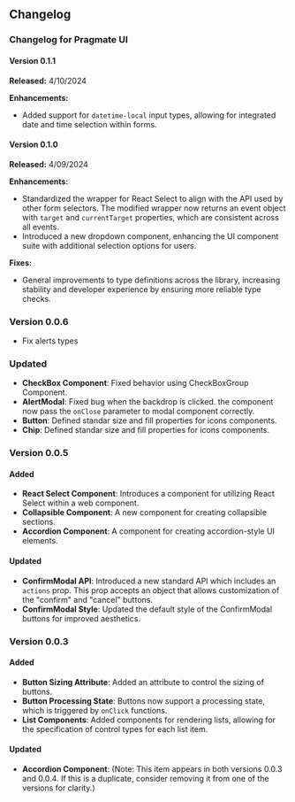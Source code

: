 ## Changelog

### Changelog for Pragmate UI

#### Version 0.1.1

**Released:** 4/10/2024

**Enhancements:**

-   Added support for `datetime-local` input types, allowing for integrated date and time selection within forms.

#### Version 0.1.0

**Released:** 4/09/2024

**Enhancements:**

-   Standardized the wrapper for React Select to align with the API used by other form selectors. The modified wrapper
    now returns an event object with `target` and `currentTarget` properties, which are consistent across all events.
-   Introduced a new dropdown component, enhancing the UI component suite with additional selection options for users.

**Fixes:**

-   General improvements to type definitions across the library, increasing stability and developer experience by
    ensuring more reliable type checks.

### Version 0.0.6

-   Fix alerts types

### Updated

-   **CheckBox Component**: Fixed behavior using CheckBoxGroup Component.
-   **AlertModal**: Fixed bug when the backdrop is clicked. the component now pass the `onClose` parameter to modal
    component correctly.
-   **Button**: Defined standar size and fill properties for icons components.
-   **Chip**: Defined standar size and fill properties for icons components.

### Version 0.0.5

#### Added

-   **React Select Component**: Introduces a component for utilizing React Select within a web component.
-   **Collapsible Component**: A new component for creating collapsible sections.
-   **Accordion Component**: A component for creating accordion-style UI elements.

#### Updated

-   **ConfirmModal API**: Introduced a new standard API which includes an `actions` prop. This prop accepts an object
    that allows customization of the "confirm" and "cancel" buttons.
-   **ConfirmModal Style**: Updated the default style of the ConfirmModal buttons for improved aesthetics.

### Version 0.0.3

#### Added

-   **Button Sizing Attribute**: Added an attribute to control the sizing of buttons.
-   **Button Processing State**: Buttons now support a processing state, which is triggered by `onClick` functions.
-   **List Components**: Added components for rendering lists, allowing for the specification of control types for each
    list item.

#### Updated

-   **Accordion Component**: (Note: This item appears in both versions 0.0.3 and 0.0.4. If this is a duplicate, consider
    removing it from one of the versions for clarity.)
